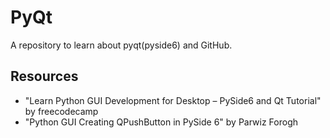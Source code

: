 # PyQt
A repository to learn about pyqt(pyside6) and GitHub.

## Resources
- "Learn Python GUI Development for Desktop – PySide6 and Qt Tutorial" by freecodecamp
- "Python GUI Creating QPushButton in PySide 6" by Parwiz Forogh